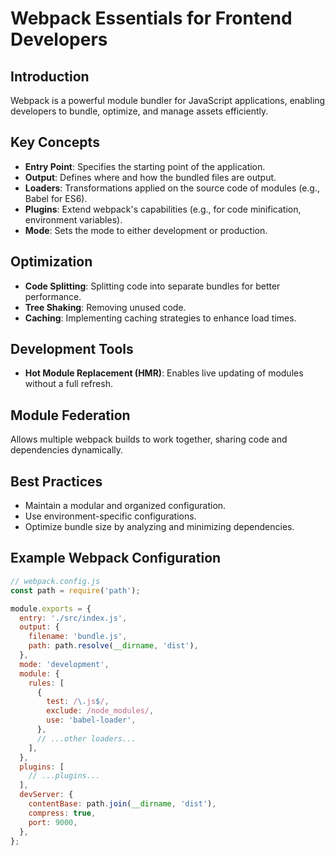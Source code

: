 # Webpack Essentials for Frontend Developers

## Introduction
Webpack is a powerful module bundler for JavaScript applications, enabling developers to bundle, optimize, and manage assets efficiently.

## Key Concepts
- **Entry Point**: Specifies the starting point of the application.
- **Output**: Defines where and how the bundled files are output.
- **Loaders**: Transformations applied on the source code of modules (e.g., Babel for ES6).
- **Plugins**: Extend webpack's capabilities (e.g., for code minification, environment variables).
- **Mode**: Sets the mode to either development or production.

## Optimization
- **Code Splitting**: Splitting code into separate bundles for better performance.
- **Tree Shaking**: Removing unused code.
- **Caching**: Implementing caching strategies to enhance load times.

## Development Tools
- **Hot Module Replacement (HMR)**: Enables live updating of modules without a full refresh.

## Module Federation
Allows multiple webpack builds to work together, sharing code and dependencies dynamically.

## Best Practices
- Maintain a modular and organized configuration.
- Use environment-specific configurations.
- Optimize bundle size by analyzing and minimizing dependencies.

## Example Webpack Configuration

```javascript
// webpack.config.js
const path = require('path');

module.exports = {
  entry: './src/index.js',
  output: {
    filename: 'bundle.js',
    path: path.resolve(__dirname, 'dist'),
  },
  mode: 'development',
  module: {
    rules: [
      {
        test: /\.js$/,
        exclude: /node_modules/,
        use: 'babel-loader',
      },
      // ...other loaders...
    ],
  },
  plugins: [
    // ...plugins...
  ],
  devServer: {
    contentBase: path.join(__dirname, 'dist'),
    compress: true,
    port: 9000,
  },
};
```
